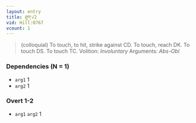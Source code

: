 ```yaml
---
layout: entry
title: ཐུག་√2
vid: Hill:0767
vcount: 1
---
```

> (colloquial) To touch, to hit, strike against CD\. To touch, reach DK\. To touch DS\. To touch TC\.
> Volition: _Involuntary_
> Arguments: _Abs-Obl_


### Dependencies (N = 1)
* `arg1` 1
* `arg2` 1


### Overt 1-2
* `arg1` `arg2` 1
